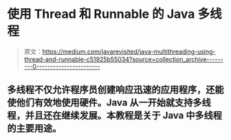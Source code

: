# 使用 Thread 和 Runnable 的 Java 多线程

> 原文：<https://medium.com/javarevisited/java-multithreading-using-thread-and-runnable-c51925b55034?source=collection_archive---------0----------------------->

## 多线程不仅允许程序员创建响应迅速的应用程序，还能使他们有效地使用硬件。Java 从一开始就支持多线程，并且还在继续发展。本教程是关于 Java 中多线程的主要用途。